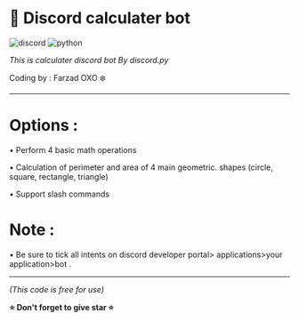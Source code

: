 # 🧮 Discord calculater bot
![discord](https://img.shields.io/badge/Discord-Bot-blue)
![python](https://img.shields.io/badge/discord.py-yellow&logo=python)

*This is calculater discord bot By discord.py*

Coding by : Farzad OXO ❄️



_____________________________________________
# Options :

• Perform 4 basic math operations

• Calculation of perimeter and area of ​​4 main geometric.        shapes (circle, square, rectangle, triangle)

• Support slash commands

# Note :

• Be sure to tick all intents on discord developer portal> applications>your application>bot .
_____________________________________________



*(This code is free for use)*

**⭐️ Don't forget to give star ⭐️**